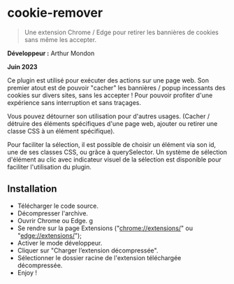 # cookie-remover

> Une extension Chrome / Edge pour retirer les bannières de cookies sans même les accepter.

**Développeur :** Arthur Mondon

**Juin 2023**

Ce plugin est utilisé pour exécuter des actions sur une page web.
Son premier atout est de pouvoir "cacher" les bannières / popup incessants des cookies sur divers sites, sans les accepter ! Pour pouvoir profiter d'une expérience sans interruption et sans traçages.

Vous pouvez détourner son utilisation pour d'autres usages. (Cacher / détruire des éléments spécifiques d'une page web, ajouter ou retirer une classe CSS à un élément spécifique).

Pour faciliter la sélection, il est possible de choisir un élément via son id, une de ses classes CSS, ou grâce à querySelector.
Un système de sélection d'élément au clic avec indicateur visuel de la sélection est disponible pour faciliter l'utilisation du plugin.

## Installation

- Télécharger le code source.
- Décompresser l'archive.
- Ouvrir Chrome ou Edge. g
- Se rendre sur la page Extensions ("[chrome://extensions/](chrome://extensions/)" ou "[edge://extensions/](edge://extensions/)");
- Activer le mode développeur.
- Cliquer sur "Charger l’extension décompressée".
- Sélectionner le dossier racine de l'extension téléchargée décompressée. 
- Enjoy !